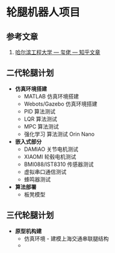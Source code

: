 # 轮腿机器人项目

## 参考文章
1. [哈尔滨工程大学 — 玺佬 — 知乎文章](https://zhuanlan.zhihu.com/p/563048952)

## 二代轮腿计划
- **仿真环境搭建**
  - MATLAB 仿真环境搭建
  - Webots/Gazebo 仿真环境搭建
  - PID 算法测试
  - LQR 算法测试
  - MPC 算法测试
  - 强化学习 算法测试 Orin Nano
- **嵌入式部分**
  - DAMIAO 关节电机测试
  - XIAOMI 轮毂电机测试
  - BMI088/IST8310 传感器测试
  - 虚拟串口通信测试
  - 蜂鸣器测试
- **算法部署**
  - 板凳模型

## 三代轮腿计划
- **原型机构建**
  - 仿真环境 - 建模上海交通串联腿结构
  - 